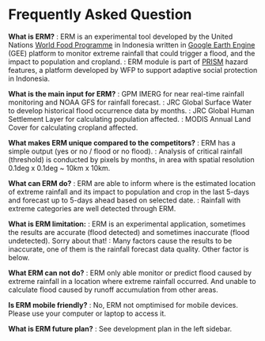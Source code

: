 # Frequently Asked Question

**What is ERM?**
: ERM is an experimental tool developed by the United Nations [World Food Programme](https://www.wfp.org/countries/indonesia) in Indonesia written in [Google Earth Engine](https://earthengine.google.com) (GEE) platform to monitor extreme rainfall that could trigger a flood, and the impact to population and cropland.
: ERM module is part of [PRISM](http://prism-dev.wfp.or.id:3001) hazard features, a platform developed by WFP to support adaptive social protection in Indonesia.

**What is the main input for ERM?**
: GPM IMERG for near real-time rainfall monitoring and NOAA GFS for rainfall forecast.
: JRC Global Surface Water to develop historical flood occurrence data by months.
: JRC Global Human Settlement Layer for calculating population affected.
: MODIS Annual Land Cover for calculating cropland affected.

**What makes ERM unique compared to the competitors?**
: ERM has a simple output (yes or no / flood or no flood).
: Analysis of critical rainfall (threshold) is conducted by pixels by months, in area with spatial resolution 0.1deg x 0.1deg ~ 10km x 10km.

**What can ERM do?**
: ERM are able to inform where is the estimated location of extreme rainfall and its impact to population and crop in the last 5-days and forecast up to 5-days ahead based on selected date.
: Rainfall with extreme categories are well detected through ERM.

**What is ERM limitation:**
: ERM is an experimental application, sometimes the results are accurate (flood detected) and sometimes inaccurate (flood undetected). Sorry about that!
: Many factors cause the results to be inaccurate, one of them is the rainfall forecast data quality. Other factor is below.

**What ERM can not do?**
: ERM only able monitor or predict flood caused by extreme rainfall in a location where extreme rainfall occurred. And unable to calculate flood caused by runoff accumulation from other areas.

**Is ERM mobile friendly?**
: No, ERM not omptimised for mobile devices. Please use your computer or laptop to access it.

**What is ERM future plan?**
: See development plan in the left sidebar.